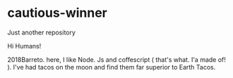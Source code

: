 # cautious-winner
Just another repository


Hi Humans!

2018Barreto. here, I like Node. Js and coffescript ( that's what. I'a made of! ).
I've had tacos on the moon and find them far superior to Earth Tacos.
